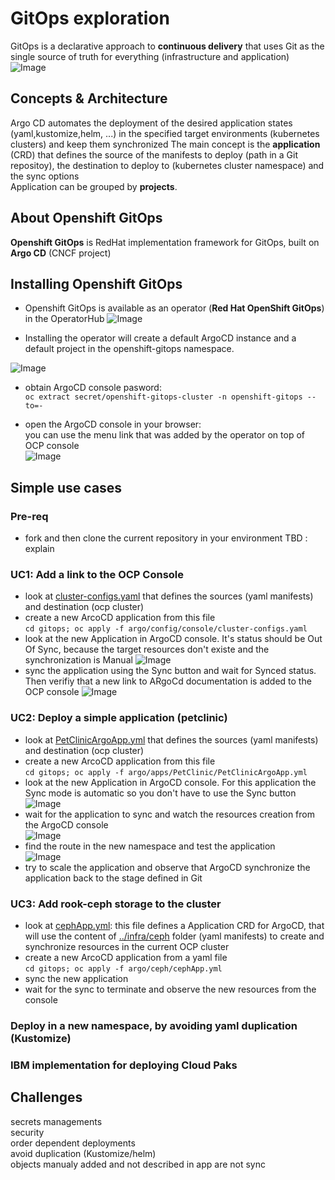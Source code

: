 # GitOps exploration
GitOps is a declarative approach to **continuous delivery** that uses Git as the single source of truth for everything (infrastructure and application)\
![Image](./images/DeliveryModel.png)

## Concepts & Architecture
Argo CD automates the deployment of the desired application states (yaml,kustomize,helm, ...) in the specified target environments (kubernetes clusters) and keep them synchronized 
The main concept is the **application** (CRD) that defines the source of the manifests to deploy (path in a Git repositoy), the destination to deploy to (kubernetes cluster namespace) and the sync options\
Application can be grouped by **projects**.

## About Openshift GitOps
**Openshift GitOps** is RedHat implementation framework for GitOps, built on **Argo CD** (CNCF project)


## Installing Openshift GitOps
- Openshift GitOps is available as an operator (**Red Hat OpenShift GitOps**) in the OperatorHub
![Image](./images/Operator.jpg)

- Installing the operator will create a default ArgoCD instance and a default project in the openshift-gitops namespace.

![Image](./images/init.jpg)
- obtain ArgoCD console pasword:\
`oc extract secret/openshift-gitops-cluster -n openshift-gitops --to=-`

- open the ArgoCD console in your browser:\
you can use the menu link that was added by the operator on top of OCP console\
![Image](./images/ArgoCDlink.jpg)

## Simple use cases

### Pre-req
- fork and then clone the current repository in your environment
TBD : explain 

### UC1: Add a link to the OCP Console
- look at  [cluster-configs.yaml](./argo/config/console/cluster-configs.yaml) that defines the sources (yaml manifests) and destination (ocp cluster)
- create a new ArcoCD application from this file\
`cd gitops; oc apply -f argo/config/console/cluster-configs.yaml`
- look at the new Application in ArgoCD console. It's status should be Out Of Sync, because the target resources don't existe and the synchronization is Manual
![Image](./images/ConsoleApp.jpg)
- sync the application using the Sync button and wait for Synced status. Then verifiy that a new link to ARgoCd documentation is added to the OCP console
![Image](./images/ConsoleLink.jpg)


### UC2: Deploy a simple application (petclinic)
- look at  [PetClinicArgoApp.yml](./argo/apps/PetClinic/PetClinicArgoApp.yml) that defines the sources (yaml manifests) and destination (ocp cluster)
- create a new ArcoCD application from this file\
`cd gitops; oc apply -f argo/apps/PetClinic/PetClinicArgoApp.yml`
- look at the new Application in ArgoCD console. For this application the Sync mode is automatic so you don't have to use the Sync button
![Image](./images/petclinic-outofsync.jpg)
- wait for the application to sync and watch the resources creation from the ArgoCD console\
![Image](./images/petclinic-sync.jpg)
- find the route in the new namespace and test the application\
![Image](./images/petclinic.jpg)
- try to scale the application and observe that ArgoCD synchronize the application back to the stage defined in Git

### UC3: Add rook-ceph storage to the cluster
- look at [cephApp.yml](./argo/config/ceph/cephApp.yml): this file defines a Application CRD for ArgoCD, that will use the content of  [../infra/ceph](./infra/ceph) folder (yaml manifests) to create and synchronize resources in the current OCP cluster
- create a new ArcoCD application from a yaml file\
`cd gitops; oc apply -f argo/ceph/cephApp.yml`
- sync the new application
- wait for the sync to terminate and observe the new resources from the console

### Deploy in a new namespace, by avoiding yaml duplication (Kustomize)

### IBM implementation for deploying Cloud Paks

## Challenges
secrets managements\
security\
order dependent deployments\
avoid duplication (Kustomize/helm)\
objects manualy added and not described in app are not sync
